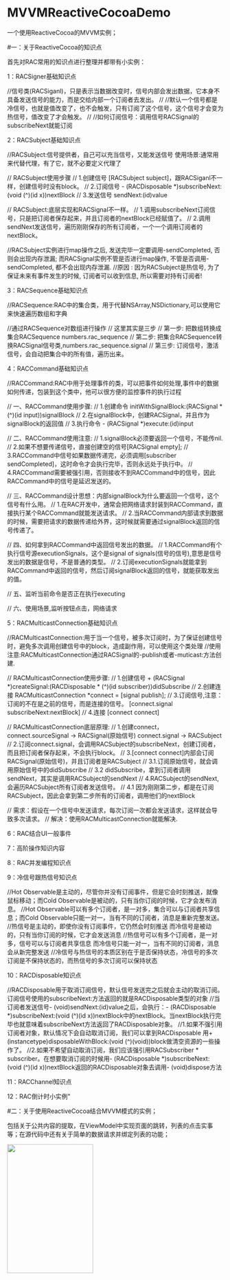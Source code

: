 # MVVMReactiveCocoaDemo

一个使用ReactiveCocoa的MVVM实例；

#一：关于ReactiveCocoa的知识点

首先对RAC常用的知识点进行整理并都带有小实例：

1：RACSigner基础知识点

//信号类(RACSiganl)，只是表示当数据改变时，信号内部会发出数据，它本身不具备发送信号的能力，而是交给内部一个订阅者去发出。
//
//默认一个信号都是冷信号，也就是值改变了，也不会触发，只有订阅了这个信号，这个信号才会变为热信号，值改变了才会触发。
//
//如何订阅信号：调用信号RACSignal的subscribeNext就能订阅


2：RACSubject基础知识点

//RACSubject:信号提供者，自己可以充当信号，又能发送信号  使用场景:通常用来代替代理，有了它，就不必要定义代理了

// RACSubject使用步骤
// 1.创建信号 [RACSubject subject]，跟RACSiganl不一样，创建信号时没有block。
// 2.订阅信号 - (RACDisposable *)subscribeNext:(void (^)(id x))nextBlock
// 3.发送信号 sendNext:(id)value

// RACSubject:底层实现和RACSignal不一样。
// 1.调用subscribeNext订阅信号，只是把订阅者保存起来，并且订阅者的nextBlock已经赋值了。
// 2.调用sendNext发送信号，遍历刚刚保存的所有订阅者，一个一个调用订阅者的nextBlock。

//RACSubject实例进行map操作之后, 发送完毕一定要调用-sendCompleted, 否则会出现内存泄漏; 而RACSignal实例不管是否进行map操作, 不管是否调用-sendCompleted, 都不会出现内存泄漏.
//原因 : 因为RACSubject是热信号, 为了保证未来有事件发生的时候, 订阅者可以收到信息, 所以需要对持有订阅者!


3：RACSequence基础知识点

//RACSequence:RAC中的集合类，用于代替NSArray,NSDictionary,可以使用它来快速遍历数组和字典

//通过RACSequence对数组进行操作
// 这里其实是三步
// 第一步: 把数组转换成集合RACSequence numbers.rac_sequence
// 第二步: 把集合RACSequence转换RACSignal信号类,numbers.rac_sequence.signal
// 第三步: 订阅信号，激活信号，会自动把集合中的所有值，遍历出来。


4：RACCommand基础知识点

//RACCommand:RAC中用于处理事件的类，可以把事件如何处理,事件中的数据如何传递，包装到这个类中，他可以很方便的监控事件的执行过程

// 一、RACCommand使用步骤:
// 1.创建命令 initWithSignalBlock:(RACSignal * (^)(id input))signalBlock
// 2.在signalBlock中，创建RACSignal，并且作为signalBlock的返回值
// 3.执行命令 - (RACSignal *)execute:(id)input

// 二、RACCommand使用注意:
// 1.signalBlock必须要返回一个信号，不能传nil.
// 2.如果不想要传递信号，直接创建空的信号[RACSignal empty];
// 3.RACCommand中信号如果数据传递完，必须调用[subscriber sendCompleted]，这时命令才会执行完毕，否则永远处于执行中。
// 4.RACCommand需要被强引用，否则接收不到RACCommand中的信号，因此RACCommand中的信号是延迟发送的。

// 三、RACCommand设计思想：内部signalBlock为什么要返回一个信号，这个信号有什么用。
// 1.在RAC开发中，通常会把网络请求封装到RACCommand，直接执行某个RACCommand就能发送请求。
// 2.当RACCommand内部请求到数据的时候，需要把请求的数据传递给外界，这时候就需要通过signalBlock返回的信号传递了。

// 四、如何拿到RACCommand中返回信号发出的数据。
// 1.RACCommand有个执行信号源executionSignals，这个是signal of signals(信号的信号),意思是信号发出的数据是信号，不是普通的类型。
// 2.订阅executionSignals就能拿到RACCommand中返回的信号，然后订阅signalBlock返回的信号，就能获取发出的值。

// 五、监听当前命令是否正在执行executing

// 六、使用场景,监听按钮点击，网络请求


5：RACMulticastConnection基础知识点

//RACMulticastConnection:用于当一个信号，被多次订阅时，为了保证创建信号时，避免多次调用创建信号中的block，造成副作用，可以使用这个类处理
//使用注意:RACMulticastConnection通过RACSignal的-publish或者-muticast:方法创建.

// RACMulticastConnection使用步骤:
// 1.创建信号 + (RACSignal *)createSignal:(RACDisposable * (^)(id<RACSubscriber> subscriber))didSubscribe
// 2.创建连接 RACMulticastConnection *connect = [signal publish];
// 3.订阅信号,注意：订阅的不在是之前的信号，而是连接的信号。 [connect.signal subscribeNext:nextBlock]
// 4.连接 [connect connect]

// RACMulticastConnection底层原理:
// 1.创建connect，connect.sourceSignal -> RACSignal(原始信号)  connect.signal -> RACSubject
// 2.订阅connect.signal，会调用RACSubject的subscribeNext，创建订阅者，而且把订阅者保存起来，不会执行block。
// 3.[connect connect]内部会订阅RACSignal(原始信号)，并且订阅者是RACSubject
// 3.1.订阅原始信号，就会调用原始信号中的didSubscribe
// 3.2 didSubscribe，拿到订阅者调用sendNext，其实是调用RACSubject的sendNext
// 4.RACSubject的sendNext,会遍历RACSubject所有订阅者发送信号。
// 4.1 因为刚刚第二步，都是在订阅RACSubject，因此会拿到第二步所有的订阅者，调用他们的nextBlock


// 需求：假设在一个信号中发送请求，每次订阅一次都会发送请求，这样就会导致多次请求。
// 解决：使用RACMulticastConnection就能解决.


6：RAC结合UI一般事件

7：高阶操作知识内容

8：RAC并发编程知识点



9：冷信号跟热信号知识点

//Hot Observable是主动的，尽管你并没有订阅事件，但是它会时刻推送，就像鼠标移动；而Cold Observable是被动的，只有当你订阅的时候，它才会发布消息。
//Hot Observable可以有多个订阅者，是一对多，集合可以与订阅者共享信息；而Cold Observable只能一对一，当有不同的订阅者，消息是重新完整发送。
//热信号是主动的，即使你没有订阅事件，它仍然会时刻推送 而冷信号是被动的，只有当你订阅的时候，它才会发送消息
//热信号可以有多个订阅者，是一对多，信号可以与订阅者共享信息 而冷信号只能一对一，当有不同的订阅者，消息会从新完整发送
//冷信号与热信号的本质区别在于是否保持状态，冷信号的多次订阅是不保持状态的，而热信号的多次订阅可以保持状态



10：RACDisposable知识点

//RACDisposable用于取消订阅信号，默认信号发送完之后就会主动的取消订阅。订阅信号使用的subscribeNext:方法返回的就是RACDisposable类型的对象
//当订阅者发送信号- (void)sendNext:(id)value之后，会执行：- (RACDisposable *)subscribeNext:(void (^)(id x))nextBlock中的nextBlock。当nextBlock执行完毕也就意味着subscribeNext方法返回了RACDisposable对象。
//1.如果不强引用订阅者对象，默认情况下会自动取消订阅，我们可以拿到RACDisposable 用+ (instancetype)disposableWithBlock:(void (^)(void))block做清空资源的一些操作了。
//2.如果不希望自动取消订阅，我们应该强引用RACSubscriber * subscriber。在想要取消订阅的时候用- (RACDisposable *)subscribeNext:(void (^)(id x))nextBlock返回的RACDisposable对象去调用- (void)dispose方法

11：RACChannel知识点

12：RAC倒计时小实例"


#二：关于使用ReactiveCocoa结合MVVM模式的实例；

包括关于公共内容的提取，在ViewModel中实现页面的跳转，列表的点击实事等；在源代码中还有关于简单的数据请求并绑定列表的功能；


<img src="https://github.com/wujunyang/MVVMReactiveCocoaDemo/blob/master/MobileProject/3.gif" width=200px height=300px></img>

